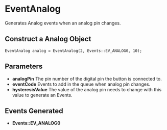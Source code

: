 # EventAnalog #

Generates Analog events when an analog pin changes.

## Construct a Analog Object ##

```
EventAnalog analog = EventAnalog(2, Events::EV_ANALOG0, 10);
```

## Parameters ##

  * **analogPin**       The pin number of the digital pin the button is connected to.
  * **eventCode**       Events to add in the queue when analog pin changes.
  * **hysteresisValue** The value of the analog pin needs to change with this value to generate an Events.


## Events Generated ##

  * **Events::EV\_ANALOG0**